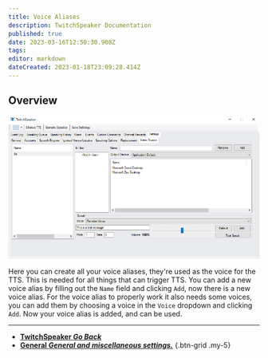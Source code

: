 ```yaml
---
title: Voice Aliases
description: TwitchSpeaker Documentation
published: true
date: 2023-03-16T12:50:30.908Z
tags: 
editor: markdown
dateCreated: 2023-01-18T23:09:28.414Z
---
```


## Overview
![overview.png](/twitchspeaker/tabs/settings/voice-aliases/overview.png)

Here you can create all your voice aliases, they're used as the voice for the TTS. This is needed for all things that can trigger TTS. You can add a new voice alias by filling out the `Name` field and clicking `Add`, now there is a new voice alias. For the voice alias to properly work it also needs some voices, you can add them by choosing a voice in the `Voice` dropdown and clicking `Add`. Now your voice alias is added, and can be used.

---

- [<i class="mdi mdi-chevron-left"></i>**TwitchSpeaker *Go Back***](/TwitchSpeaker)
- [<i class="mdi mdi-format-align-center text--twitch"></i>**General *General and miscellaneous settings.***](/TwitchSpeaker/Settings/General)
{.btn-grid .my-5}
